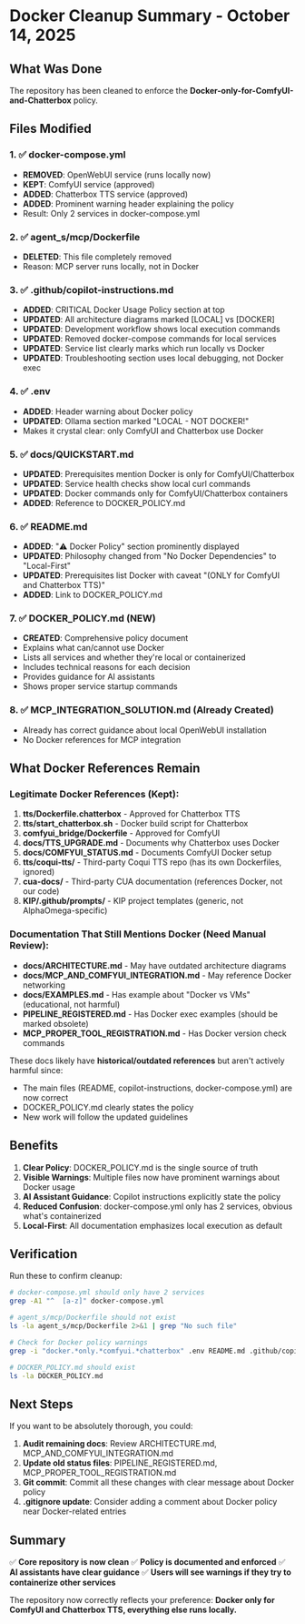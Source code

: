 # Docker Cleanup Summary - October 14, 2025

## What Was Done

The repository has been cleaned to enforce the **Docker-only-for-ComfyUI-and-Chatterbox** policy.

## Files Modified

### 1. ✅ **docker-compose.yml**
- **REMOVED**: OpenWebUI service (runs locally now)
- **KEPT**: ComfyUI service (approved)
- **ADDED**: Chatterbox TTS service (approved)
- **ADDED**: Prominent warning header explaining the policy
- Result: Only 2 services in docker-compose.yml

### 2. ✅ **agent_s/mcp/Dockerfile**
- **DELETED**: This file completely removed
- Reason: MCP server runs locally, not in Docker

### 3. ✅ **.github/copilot-instructions.md**
- **ADDED**: CRITICAL Docker Usage Policy section at top
- **UPDATED**: All architecture diagrams marked [LOCAL] vs [DOCKER]
- **UPDATED**: Development workflow shows local execution commands
- **UPDATED**: Removed docker-compose commands for local services
- **UPDATED**: Service list clearly marks which run locally vs Docker
- **UPDATED**: Troubleshooting section uses local debugging, not Docker exec

### 4. ✅ **.env**
- **ADDED**: Header warning about Docker policy
- **UPDATED**: Ollama section marked "LOCAL - NOT DOCKER!"
- Makes it crystal clear: only ComfyUI and Chatterbox use Docker

### 5. ✅ **docs/QUICKSTART.md**
- **UPDATED**: Prerequisites mention Docker is only for ComfyUI/Chatterbox
- **UPDATED**: Service health checks show local curl commands
- **UPDATED**: Docker commands only for ComfyUI/Chatterbox containers
- **ADDED**: Reference to DOCKER_POLICY.md

### 6. ✅ **README.md**
- **ADDED**: "⚠️ Docker Policy" section prominently displayed
- **UPDATED**: Philosophy changed from "No Docker Dependencies" to "Local-First"
- **UPDATED**: Prerequisites list Docker with caveat "(ONLY for ComfyUI and Chatterbox TTS)"
- **ADDED**: Link to DOCKER_POLICY.md

### 7. ✅ **DOCKER_POLICY.md** (NEW)
- **CREATED**: Comprehensive policy document
- Explains what can/cannot use Docker
- Lists all services and whether they're local or containerized
- Includes technical reasons for each decision
- Provides guidance for AI assistants
- Shows proper service startup commands

### 8. ✅ **MCP_INTEGRATION_SOLUTION.md** (Already Created)
- Already has correct guidance about local OpenWebUI installation
- No Docker references for MCP integration

## What Docker References Remain

### Legitimate Docker References (Kept):
1. **tts/Dockerfile.chatterbox** - Approved for Chatterbox TTS
2. **tts/start_chatterbox.sh** - Docker build script for Chatterbox
3. **comfyui_bridge/Dockerfile** - Approved for ComfyUI
4. **docs/TTS_UPGRADE.md** - Documents why Chatterbox uses Docker
5. **docs/COMFYUI_STATUS.md** - Documents ComfyUI Docker setup
6. **tts/coqui-tts/** - Third-party Coqui TTS repo (has its own Dockerfiles, ignored)
7. **cua-docs/** - Third-party CUA documentation (references Docker, not our code)
8. **KIP/.github/prompts/** - KIP project templates (generic, not AlphaOmega-specific)

### Documentation That Still Mentions Docker (Need Manual Review):
- **docs/ARCHITECTURE.md** - May have outdated architecture diagrams
- **docs/MCP_AND_COMFYUI_INTEGRATION.md** - May reference Docker networking
- **docs/EXAMPLES.md** - Has example about "Docker vs VMs" (educational, not harmful)
- **PIPELINE_REGISTERED.md** - Has Docker exec examples (should be marked obsolete)
- **MCP_PROPER_TOOL_REGISTRATION.md** - Has Docker version check commands

These docs likely have **historical/outdated references** but aren't actively harmful since:
- The main files (README, copilot-instructions, docker-compose.yml) are now correct
- DOCKER_POLICY.md clearly states the policy
- New work will follow the updated guidelines

## Benefits

1. **Clear Policy**: DOCKER_POLICY.md is the single source of truth
2. **Visible Warnings**: Multiple files now have prominent warnings about Docker usage
3. **AI Assistant Guidance**: Copilot instructions explicitly state the policy
4. **Reduced Confusion**: docker-compose.yml only has 2 services, obvious what's containerized
5. **Local-First**: All documentation emphasizes local execution as default

## Verification

Run these to confirm cleanup:

```bash
# docker-compose.yml should only have 2 services
grep -A1 "^  [a-z]" docker-compose.yml

# agent_s/mcp/Dockerfile should not exist
ls -la agent_s/mcp/Dockerfile 2>&1 | grep "No such file"

# Check for Docker policy warnings
grep -i "docker.*only.*comfyui.*chatterbox" .env README.md .github/copilot-instructions.md

# DOCKER_POLICY.md should exist
ls -la DOCKER_POLICY.md
```

## Next Steps

If you want to be absolutely thorough, you could:

1. **Audit remaining docs**: Review ARCHITECTURE.md, MCP_AND_COMFYUI_INTEGRATION.md
2. **Update old status files**: PIPELINE_REGISTERED.md, MCP_PROPER_TOOL_REGISTRATION.md
3. **Git commit**: Commit all these changes with clear message about Docker policy
4. **.gitignore update**: Consider adding a comment about Docker policy near Docker-related entries

## Summary

✅ **Core repository is now clean**
✅ **Policy is documented and enforced**
✅ **AI assistants have clear guidance**
✅ **Users will see warnings if they try to containerize other services**

The repository now correctly reflects your preference: **Docker only for ComfyUI and Chatterbox TTS, everything else runs locally.**
